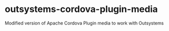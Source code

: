 # outsystems-cordova-plugin-media
Modified version of Apache Cordova Plugin media to work with Outsystems
